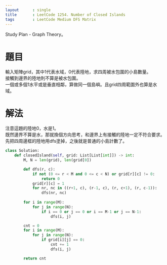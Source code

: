 ```yaml
---
layout      : single
title       : LeetCode 1254. Number of Closed Islands
tags 		: LeetCode Medium DFS Matrix
---
```

Study Plan - Graph Theory。  

# 題目
輸入矩陣grid，其中1代表水域，0代表陸地，求四周被水包圍的小島數量。  
接觸到邊界的陸地則不算是被水包圍。  
一個或多個1水平或是垂直相鄰，算做同一個島嶼。且grid四周範圍外也算是水域。

# 解法
注意這題的陸地0，水是1。  
既然邊界不算是水，那就換個方向思考，和邊界上有接觸的陸地一定不符合要求。先把四周邊框的陸地用dfs塗掉，之後就是普通的小島計數了。

```python
class Solution:
    def closedIsland(self, grid: List[List[int]]) -> int:
        M, N = len(grid), len(grid[0])

        def dfs(r, c):
            if not (0 <= r < M and 0 <= c < N) or grid[r][c] != 0:
                return 0
            grid[r][c] = 1
            for nr, nc in ((r+1, c), (r-1, c), (r, c+1), (r, c-1)):
                dfs(nr, nc)
        
        for i in range(M):
            for j in range(N):
                if i == 0 or j == 0 or i == M-1 or j == N-1:
                    dfs(i, j)

        cnt = 0
        for i in range(M):
            for j in range(N):
                if grid[i][j] == 0:
                    cnt += 1
                    dfs(i, j)

        return cnt
```
